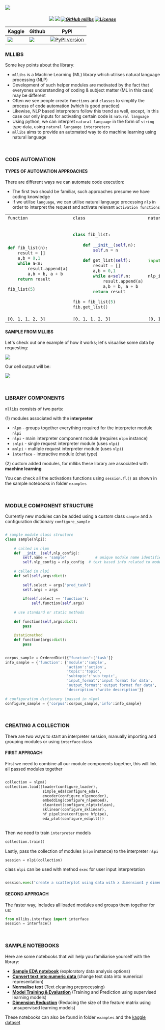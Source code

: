 ![](https://i.imgur.com/kCIhZIZ.jpg)

<h5 align="center"
    
![](https://camo.githubusercontent.com/d38e6cc39779250a2835bf8ed3a72d10dbe3b05fa6527baa3f6f1e8e8bd056bf/68747470733a2f2f696d672e736869656c64732e696f2f62616467652f436f64652d507974686f6e2d696e666f726d6174696f6e616c3f7374796c653d666c6174266c6f676f3d707974686f6e266c6f676f436f6c6f723d776869746526636f6c6f723d326262633861) ![](https://badgen.net/badge/status/WIP/orange) [![GitHub mllibs](https://img.shields.io/github/v/tag/shtrausslearning/mllibs.svg?sort=semver)](https://github.com/shtrausslearning/mllibs/releases)
[![License](https://img.shields.io/badge/License-MIT-blue)](#license "Go to license section")

| **Kaggle** | **Github** | **PyPI**
| - | - | - |
| [![](https://img.shields.io/badge/v0.1.6-8A2BE2)](https://www.kaggle.com/datasets/shtrausslearning/mllibs) | [![](https://img.shields.io/badge/v0.1.6-8A2BE2)](https://github.com/shtrausslearning/mllibs) | [![PyPI version](https://badge.fury.io/py/mllibs.svg)](https://badge.fury.io/py/mllibs) | 

</h5>

### MLLIBS

Some key points about the library:

- <code>mllibs</code> is a Machine Learning (ML) library which utilises natural language processing (NLP)
- Development of such helper modules are motivated by the fact that everyones understanding of coding & subject matter (ML in this case) may be different 
- Often we see people create `functions` and `classes` to simplify the process of code automation (which is good practice)
- Likewise, NLP based interpreters follow this trend as well, except, in this case our only inputs for activating certain code is `natural language`
- Using python, we can interpret `natural language` in the form of `string` type data, using `natural langauge interpreters`
- <code>mllibs</code> aims to provide an automated way to do machine learning using natural language

<br>

### CODE AUTOMATION

#### TYPES OF AUTOMATION APPROACHES

There are different ways we can automate code execution:
- The first two should be familiar, such approaches presume we have coding knowledge
- If we utilise `language`, we can utilise natural language processing `nlp` in order to interpret the request and activate relevant `activation functions`

<table>
    
<tr>
<td> <code>function</code> </td> <td> <code>class</code> </td> <td> <code>natural language</code> </td>
</tr>

<tr>
<td>

```python
def fib_list(n):
    result = []
    a,b = 0,1
    while a<n:
        result.append(a)
        a,b = b, a + b
    return result

fib_list(5) 
```
    
</td>
<td>
    
```python

class fib_list:
    
    def __init__(self,n):
        self.n = n

    def get_list(self):
        result = []
        a,b = 0,1
        while a<self.n:
            result.append(a)
            a,b = b, a + b
        return result

fib = fib_list(5)
fib.get_list()
```

</td>

<td>

```python
input = 'calculate the fibonacci
         sequence for the value of 5'

nlp_interpreter(input) 
```
    
</td>

<tr>
<td> <code>[0, 1, 1, 2, 3]</code> </td> <td> <code>[0, 1, 1, 2, 3]</code> </td> <td> <code>[0, 1, 1, 2, 3]</code> </td>
</tr>

</tr>
</table>

#### **SAMPLE FROM MLLIBS**

Let's check out one example of how it works; let's visualise some data by requesting:

![](https://i.imgur.com/20f3i1Y.jpg)

Our cell output will be:

![](https://i.imgur.com/4TTAAgp.png)

<br>

### LIBRARY COMPONENTS

`mllibs` consists of two parts:

(1) modules associated with the **interpreter**

- `nlpm` - groups together everything required for the interpreter module `nlpi`
- `nlpi` - main interpreter component module (requires `nlpm` instance)
- `snlpi` - single request interpreter module (uses `nlpi`)
- `mnlpi` - multiple request interpreter module (uses `nlpi`)
- `interface` - interactive module (chat type)

(2) custom added modules, for mllibs these library are associated with **machine learning**

You can check all the activations functions using <code>session.fl()</code> as shown in the sample notebooks in folder <code>examples</code>

<br>

### MODULE COMPONENT STRUCTURE

Currently new modules can be added using a custom class `sample` and a configuration dictionary `configure_sample`

```python

# sample module class structure
class sample(nlpi):
    
    # called in nlpm
    def __init__(self,nlp_config):
        self.name = 'sample'             # unique module name identifier (used in nlpm/nlpi)
        self.nlp_config = nlp_config  # text based info related to module (used in nlpm/nlpi)
        
    # called in nlpi
    def sel(self,args:dict):
        
        self.select = args['pred_task']
        self.args = args
        
        if(self.select == 'function'):
            self.function(self.args)
        
    # use standard or static methods
        
    def function(self,args:dict):
        pass
        
    @staticmethod
    def function(args:dict):
        pass
    

corpus_sample = OrderedDict({"function":['task']}
info_sample = {'function': {'module':'sample',
                            'action':'action',
                            'topic':'topic',
                            'subtopic':'sub topic',
                            'input_format':'input format for data',
                            'output_format':'output format for data',
                            'description':'write description'}}
                         
# configuration dictionary (passed in nlpm)
configure_sample = {'corpus':corpus_sample,'info':info_sample}

```

<br>

### CREATING A COLLECTION

There are two ways to start an interpreter session, manually importing and grouping modules or using  <code>interface</code> class

#### **FIRST APPROACH**

First we need to combine all our module components together, this will link all passed modules together

```python

collection = nlpm()
collection.load([loader(configure_loader),
                 simple_eda(configure_eda),
                 encoder(configure_nlpencoder),
                 embedding(configure_nlpembed),
                 cleantext(configure_nlptxtclean),
                 sklinear(configure_sklinear),
                 hf_pipeline(configure_hfpipe),
                 eda_plot(configure_edaplt)])
                 
```

Then we need to train `interpreter` models

```python
collection.train()
```

Lastly, pass the collection of modules (`nlpm` instance) to the interpreter `nlpi` 

```python
session = nlpi(collection)
```

class `nlpi` can be used with method `exec` for user input interpretation

```python

session.exec('create a scatterplot using data with x dimension1 y dimension2')

```

#### **SECOND APPROACH**

The faster way, includes all loaded modules and groups them together for us:

```python
from mllibs.interface import interface
session = interface()
```

<br>

### SAMPLE NOTEBOOKS

Here are some notebooks that will help you familiarise yourself with the library:

- **[Sample EDA notebook](https://www.kaggle.com/code/shtrausslearning/mllibs-sample-eda-notebook)** (exploratory data analysis options)
- **[Convert text into numeric data ](https://www.kaggle.com/code/shtrausslearning/mllibs-text-to-numeric-representation)** (change text data into numerical representation)
- **[Normalise text](https://www.kaggle.com/code/shtrausslearning/mllibs-text-normalisation)** (Text cleaning preprocessing)
- **[Model Training & Evaluation](https://www.kaggle.com/code/shtrausslearning/mllibs-model-training-evaluation)** (Training and Prediction using supervised learning models)
- **[Dimension Reduction](https://www.kaggle.com/code/shtrausslearning/mllibs-dimensionality-reduction)** (Reducing the size of the feature matrix using unsupervised learning models)

These notebooks can also be found in folder <code>examples</code> and the [kaggle dataset](https://www.kaggle.com/datasets/shtrausslearning/mllibs)

